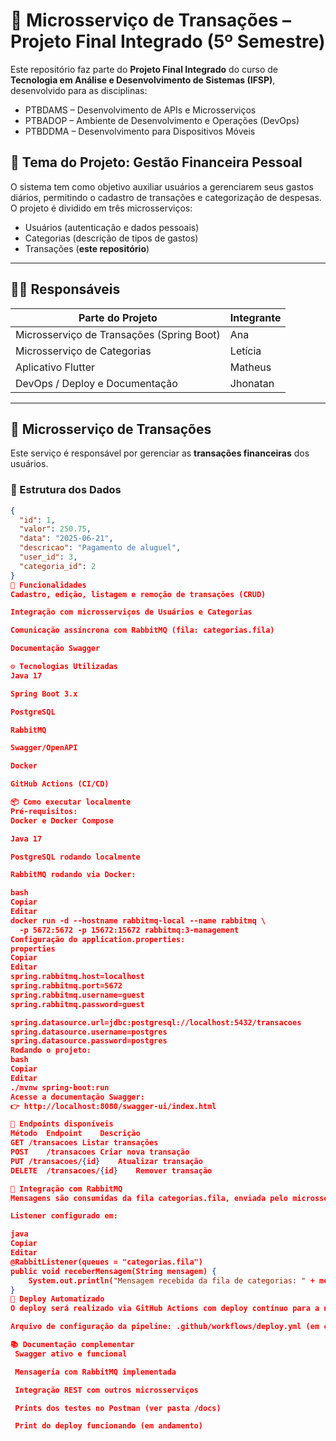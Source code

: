 # 🧾 Microsserviço de Transações – Projeto Final Integrado (5º Semestre)

Este repositório faz parte do **Projeto Final Integrado** do curso de **Tecnologia em Análise e Desenvolvimento de Sistemas (IFSP)**, desenvolvido para as disciplinas:

- PTBDAMS – Desenvolvimento de APIs e Microsserviços
- PTBADOP – Ambiente de Desenvolvimento e Operações (DevOps)
- PTBDDMA – Desenvolvimento para Dispositivos Móveis

## 📱 Tema do Projeto: Gestão Financeira Pessoal

O sistema tem como objetivo auxiliar usuários a gerenciarem seus gastos diários, permitindo o cadastro de transações e categorização de despesas. O projeto é dividido em três microsserviços:

- Usuários (autenticação e dados pessoais)
- Categorias (descrição de tipos de gastos)
- Transações (**este repositório**)

---

## 👩‍💻 Responsáveis

| Parte do Projeto                     | Integrante    |
|-------------------------------------|---------------|
| Microsserviço de Transações (Spring Boot) | Ana           |
| Microsserviço de Categorias         | Letícia       |
| Aplicativo Flutter                  | Matheus       |
| DevOps / Deploy e Documentação      | Jhonatan      |

---

## 🧩 Microsserviço de Transações

Este serviço é responsável por gerenciar as **transações financeiras** dos usuários.

### 🔗 Estrutura dos Dados

```json
{
  "id": 1,
  "valor": 250.75,
  "data": "2025-06-21",
  "descricao": "Pagamento de aluguel",
  "user_id": 3,
  "categoria_id": 2
}
🔄 Funcionalidades
Cadastro, edição, listagem e remoção de transações (CRUD)

Integração com microsserviços de Usuários e Categorias

Comunicação assíncrona com RabbitMQ (fila: categorias.fila)

Documentação Swagger

⚙️ Tecnologias Utilizadas
Java 17

Spring Boot 3.x

PostgreSQL

RabbitMQ

Swagger/OpenAPI

Docker

GitHub Actions (CI/CD)

📦 Como executar localmente
Pré-requisitos:
Docker e Docker Compose

Java 17

PostgreSQL rodando localmente

RabbitMQ rodando via Docker:

bash
Copiar
Editar
docker run -d --hostname rabbitmq-local --name rabbitmq \
  -p 5672:5672 -p 15672:15672 rabbitmq:3-management
Configuração do application.properties:
properties
Copiar
Editar
spring.rabbitmq.host=localhost
spring.rabbitmq.port=5672
spring.rabbitmq.username=guest
spring.rabbitmq.password=guest

spring.datasource.url=jdbc:postgresql://localhost:5432/transacoes
spring.datasource.username=postgres
spring.datasource.password=postgres
Rodando o projeto:
bash
Copiar
Editar
./mvnw spring-boot:run
Acesse a documentação Swagger:
👉 http://localhost:8080/swagger-ui/index.html

🧪 Endpoints disponíveis
Método	Endpoint	Descrição
GET	/transacoes	Listar transações
POST	/transacoes	Criar nova transação
PUT	/transacoes/{id}	Atualizar transação
DELETE	/transacoes/{id}	Remover transação

📡 Integração com RabbitMQ
Mensagens são consumidas da fila categorias.fila, enviada pelo microsserviço de Categorias.

Listener configurado em:

java
Copiar
Editar
@RabbitListener(queues = "categorias.fila")
public void receberMensagem(String mensagem) {
    System.out.println("Mensagem recebida da fila de categorias: " + mensagem);
}
🚀 Deploy Automatizado
O deploy será realizado via GitHub Actions com deploy contínuo para a nuvem (ex: Render, Railway ou Heroku).

Arquivo de configuração da pipeline: .github/workflows/deploy.yml (em construção)

📚 Documentação complementar
 Swagger ativo e funcional

 Mensageria com RabbitMQ implementada

 Integração REST com outros microsserviços

 Prints dos testes no Postman (ver pasta /docs)

 Print do deploy funcionando (em andamento)

